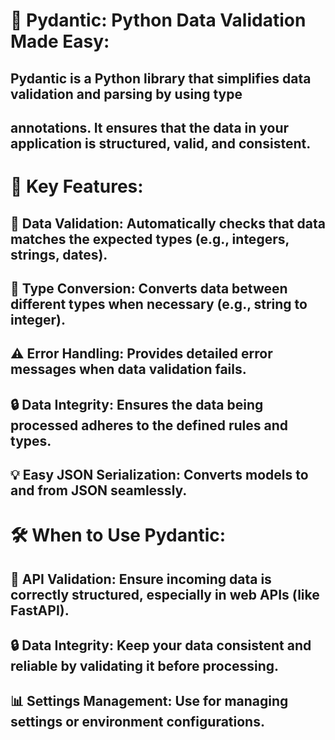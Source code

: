 # 🌟 Pydantic: Python Data Validation Made Easy:
## Pydantic is a Python library that simplifies data validation and parsing by using type
## annotations. It ensures that the data in your application is structured, valid, and consistent.

# 🔑 Key Features:
## 📝 Data Validation: Automatically checks that data matches the expected types (e.g., integers, strings, dates).

## 🔄 Type Conversion: Converts data between different types when necessary (e.g., string to  integer).

## ⚠️ Error Handling: Provides detailed error messages when data validation fails.

## 🔒 Data Integrity: Ensures the data being processed adheres to the defined rules and types.

## 💡 Easy JSON Serialization: Converts models to and from JSON seamlessly.

# 🛠️ When to Use Pydantic:

## 🔌 API Validation: Ensure incoming data is correctly structured, especially in web APIs (like FastAPI).

## 🔒 Data Integrity: Keep your data consistent and reliable by validating it before processing.

## 📊 Settings Management: Use for managing settings or environment configurations.

